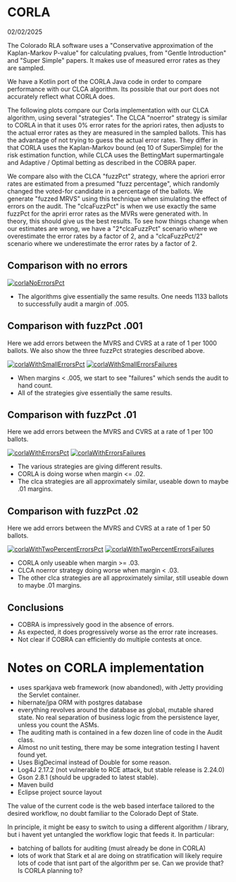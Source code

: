 # CORLA
02/02/2025

The Colorado RLA software uses a "Conservative approximation of the Kaplan-Markov P-value" for calculating pvalues, 
from "Gentle Introduction" and "Super Simple" papers. It makes use of measured error rates as they are sampled.

We have a Kotlin port of the CORLA Java code in order to compare performance with our CLCA algorithm. Its possible
that our port does not accurately reflect what CORLA does.

The following plots compare our Corla implementation with our CLCA algorithm, using several "strategies". 
The CLCA "noerror" strategy is similar to CORLA in that it uses 0% error rates for the
apriori rates, then adjusts to the actual error rates as they are measured in the sampled ballots. This has the advantage
of not trying to guess the actual error rates. They differ in that CORLA uses the Kaplan-Markov bound (eq 10 of SuperSimple)
for the risk estimation function, while CLCA uses the BettingMart supermartingale and Adaptive / Optimal betting as described in
the COBRA paper.

We compare also with the CLCA "fuzzPct" strategy, where the apriori error rates are estimated from a presumed "fuzz percentage",
which randomly changed the voted-for candidate in a percentage of the ballots. We generate "fuzzed MRVS" using this technique
when simulating the effect of errors on the audit. The "clcaFuzzPct" is when we use exactly the same fuzzPct for the
apriri error rates as the MVRs were generated with. In theory, this should give us the best results. To see how things change
when our estimates are wrong, we have a "2*clcaFuzzPct" scenario where we overestimate the error rates by a factor of 2, and
a "clcaFuzzPct/2" scenario where we underestimate the error rates by a factor of 2.

## Comparison with no errors

<a href="https://johnlcaron.github.io/rlauxe/docs/plots/corla/corlaNoErrors/corlaNoErrorsPct.html" rel="corlaNoErrorsPct">![corlaNoErrorsPct](plots/corla/corlaNoErrors/corlaNoErrorsPct.png)</a>

* The algorithms give essentially the same results. One needs 1133 ballots to successfully audit a margin of .005.

## Comparison with fuzzPct .001

Here we add errors between the MVRS and CVRS at a rate of 1 per 1000 ballots. We also show the three fuzzPct strategies described above.

<a href="https://johnlcaron.github.io/rlauxe/docs/plots/corla/corlaWithSmallErrors/corlaWithSmallErrorsPct.html" rel="corlaWithSmallErrorsPct">![corlaWithSmallErrorsPct](plots/corla/corlaWithSmallErrors/corlaWithSmallErrorsPct.png)</a>
<a href="https://johnlcaron.github.io/rlauxe/docs/plots/corla/corlaWithSmallErrors/corlaWithSmallErrorsFailures.html" rel="corlaWithSmallErrorsFailures">![corlaWithSmallErrorsFailures](plots/corla/corlaWithSmallErrors/corlaWithSmallErrorsFailures.png)</a>

* When margins < .005, we start to see "failures" which sends the audit to hand count.
* All of the strategies give essentially the same results.

## Comparison with fuzzPct .01

Here we add errors between the MVRS and CVRS at a rate of 1 per 100 ballots. 

<a href="https://johnlcaron.github.io/rlauxe/docs/plots/corla/corlaWithErrors/corlaWithErrorsPct.html" rel="corlaWithErrorsPct">![corlaWithErrorsPct](plots/corla/corlaWithErrors/corlaWithErrorsPct.png)</a>
<a href="https://johnlcaron.github.io/rlauxe/docs/plots/corla/corlaWithErrors/corlaWithErrorsFailures.html" rel="corlaWithErrorsFailures">![corlaWithErrorsFailures](plots/corla/corlaWithErrors/corlaWithErrorsFailures.png)</a>

* The various strategies are giving different results.
* CORLA is doing worse when margin <= .02.
* The clca strategies are all approximately similar, useable down to maybe .01 margins.

## Comparison with fuzzPct .02

Here we add errors between the MVRS and CVRS at a rate of 1 per 50 ballots.

<a href="https://johnlcaron.github.io/rlauxe/docs/plots/corla/corlaWithTwoPercentErrors/corlaWithTwoPercentErrorsPct.html" rel="corlaWithTwoPercentErrorsPct">![corlaWithTwoPercentErrorsPct](plots/corla/corlaWithTwoPercentErrors/corlaWithTwoPercentErrorsPct.png)</a>
<a href="https://johnlcaron.github.io/rlauxe/docs/plots/corla/corlaWithTwoPercentErrors/corlaWithTwoPercentErrorsFailures.html" rel="corlaWithTwoPercentErrorsFailures">![corlaWithTwoPercentErrorsFailures](plots/corla/corlaWithTwoPercentErrors/corlaWithTwoPercentErrorsFailures.png)</a>

* CORLA only useable when margin >= .03.
* CLCA noerror strategy doing worse when margin < .03.
* The other clca strategies are all approximately similar, still useable down to maybe .01 margins.

## Conclusions

* COBRA is impressively good in the absence of errors.
* As expected, it does progressively worse as the error rate increases.
* Not clear if COBRA can efficiently do multiple contests at once.

# Notes on CORLA implementation

* uses sparkjava web framework (now abandoned), with Jetty providing the Servlet container.
* hibernate/jpa ORM with postgres database
* everything revolves around the database as global, mutable shared state. No real separation of business logic
  from the persistence layer, unless you count the ASMs.
* The auditing math is contained in a few dozen line of code in the Audit class.
* Almost no unit testing, there may be some integration testing I havent found yet.
* Uses BigDecimal instead of Double for some reason.
* Log4J 2.17.2 (not vulnerable to RCE attack, but stable release is 2.24.0)
* Gson 2.8.1 (should be upgraded to latest stable).
* Maven build
* Eclipse project source layout

The value of the current code is the web based interface tailored to the desired workflow, no doubt
familiar to the Colorado Dept of State.

In principle, it might be easy to switch to using a different algorithm / library, but i havent yet untangled 
the workflow logic that feeds it. In particular:

* batching of ballots for auditing (must already be done in CORLA)
* lots of work that Stark et al are doing on stratification will likely require lots of code that isnt part 
  of the algorithm per se. Can we provide that? Is CORLA planning to? 
